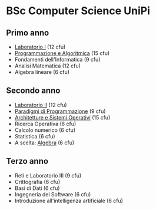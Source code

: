 # BSc Computer Science UniPi

## Primo anno
* [Laboratorio I](./Laboratorio%20I) (12 cfu)
* [Programmazione e Algoritmica](./Programmazione%20e%20Algoritmica) (15 cfu)
* Fondamenti dell'Informatica (9 cfu)
* Analisi Matematica (12 cfu)
* Algebra lineare (6 cfu)

## Secondo anno 
* [Laboratorio II](./Laboratorio%20II) (12 cfu)
* [Paradigmi di Programmazione](./PdP) (9 cfu)
* [Architetture e Sistemi Operativi](./AESO) (15 cfu)
* Ricerca Operativa (6 cfu)
* Calcolo numerico (6 cfu)
* Statistica (6 cfu)
* A scelta: [Algebra](./Algebra) (6 cfu)

## Terzo anno
* Reti e Laboratorio III (9 cfu)
* Crittografia (6 cfu)
* Basi di Dati (6 cfu)
* Ingegneria del Software (6 cfu)
* Introduzione all'intelligenza artificiale (6 cfu)


